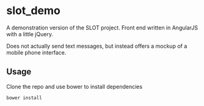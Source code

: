 # slot_demo

A demonstration version of the SLOT project. Front end written in AngularJS with a little jQuery.

Does not actually send text messages, but instead offers a mockup of a mobile phone interface.

## Usage

Clone the repo and use bower to install dependencies

```
bower install
```